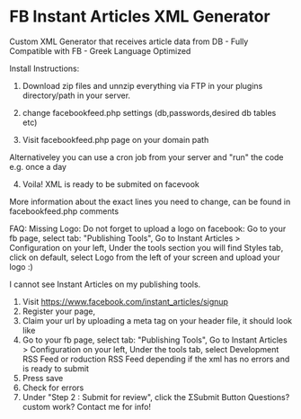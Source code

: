 # FB Instant Articles XML Generator
 Custom XML Generator that receives article data from DB - Fully Compatible with FB - Greek Language Optimized

 Install Instructions:
1. Download zip files and unnzip everything  via FTP in your plugins directory/path in your server.
 
2. change facebookfeed.php settings (db,passwords,desired db tables etc)

3. Visit facebookfeed.php page on your domain path

Alternativeley you can use a cron job from your server and "run" the code  e.g. once a day

4. Voila! XML is ready to be submited on facevook

More information about the exact lines you need to change, can be found in facebookfeed.php comments
 
 FAQ:
 Missing Logo: 
 Do not forget to upload a logo on facebook:
Go to your fb page, select tab: "Publishing Tools",
Go to Instant Articles > Configuration on your left,
 Under the tools section you will find Styles tab,  click on default,
 select Logo from the left of your screen and upload your logo :)
 
 I cannot see Instant Articles on my publishing tools.
 1. Visit https://www.facebook.com/instant_articles/signup
 2. Register your page,
 3. Claim your url by uploading a meta tag on your  header file,
 it should look like <meta property="fb:pages" content="10110101010" />
 4. Go to your fb page, select tab: "Publishing Tools",
Go to Instant Articles > Configuration on your left,
Under the tools tab, select Development RSS Feed or roduction RSS Feed depending if the xml has no errors and is ready to submit
5. Press save
6. Check for errors
7. Under "Step 2 : Submit for review", click the ΣSubmit Button
 Questions? custom work?
 Contact me for info!
 